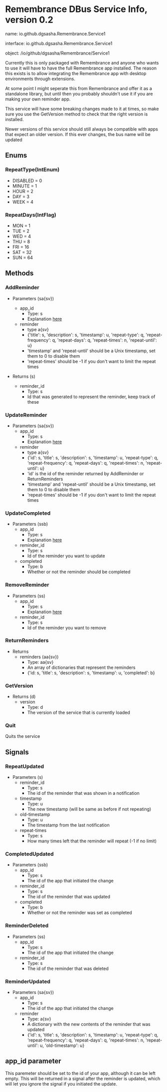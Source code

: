 # Remembrance DBus Service Info, version 0.2
name: io.github.dgsasha.Remembrance.Service1

interface: io.github.dgsasha.Remembrance.Service1

object: /io/github/dgsasha/Remembrance/Service1

Currently this is only packaged with Remembrance and anyone who wants to use it will have to have the full Remembrance app installed. The reason this exists is to allow integrating the Remembrance app with desktop environments through extensions.

At some point I might seperate this from Remembrance and offer it as a standalone library, but until then you probably shouldn't use it if you are making your own reminder app.

This service will have some breaking changes made to it at times, so make sure you use the GetVersion method to check that the right version is installed.

Newer versions of this service should still always be compatible with apps that expect an older version. If this ever changes, the bus name will be updated

## Enums
### RepeatType(IntEnum)
- DISABLED = 0
- MINUTE = 1
- HOUR = 2
- DAY = 3
- WEEK = 4

### RepeatDays(IntFlag)
- MON = 1
- TUE = 2
- WED = 4
- THU = 8
- FRI = 16
- SAT = 32
- SUN = 64

## Methods

### AddReminder
- Parameters (sa{sv})
    - app_id 
        - Type: s
        - Explanation [here](#app_id-parameter)
    - reminder
        - type a{sv}
        - {'title': s, 'description': s, 'timestamp': u, 'repeat-type': q, 'repeat-frequency': q, 'repeat-days': q, 'repeat-times': n, 'repeat-until': u}
        - 'timestamp' and 'repeat-until' should be a Unix timestamp, set them to 0 to disable them
        - 'repeat-times' should be -1 if you don't want to limit the repeat times

- Returns (s)
    - reminder_id
        - Type: s
        - Id that was generated to represent the reminder, keep track of these

### UpdateReminder
- Parameters (sa{sv})
    - app_id 
        - Type: s
        - Explanation [here](#app_id-parameter)
    - reminder
        - type a{sv}
        - {'id': s, 'title': s, 'description': s, 'timestamp': u, 'repeat-type': q, 'repeat-frequency': q, 'repeat-days': q, 'repeat-times': n, 'repeat-until': u}
        - 'id' is the id of the reminder returned by AddReminder or ReturnReminders
        - 'timestamp' and 'repeat-until' should be a Unix timestamp, set them to 0 to disable them
        - 'repeat-times' should be -1 if you don't want to limit the repeat times

### UpdateCompleted
- Parameters (ssb)
    - app_id 
        - Type: s
        - Explanation [here](#app_id-parameter)
    - reminder_id
        - Type: s
        - Id of the reminder you want to update
    - completed 
        - Type: b
        - Whether or not the reminder should be completed

### RemoveReminder
- Parameters (ss)
    - app_id 
        - Type: s
        - Explanation [here](#app_id-parameter)
    - reminder_id
        - Type: s
        - Id of the reminder you want to remove

### ReturnReminders
- Returns
    - reminders (aa{sv})
        - Type: aa{sv}
        - An array of dictionaries that represent the reminders
        - {'id: s, 'title': s, 'description': s, 'timestamp': u, 'completed': b}

### GetVersion
- Returns (d)
    - version
        - Type: d
        - The version of the service that is currently loaded

### Quit
Quits the service

## Signals

### RepeatUpdated
- Parameters (s)
    - reminder_id
        - Type: s
        - The id of the reminder that was shown in a notification
    - timestamp
        - Type: u
        - The new timestamp (will be same as before if not repeating)
    - old-timestamp
        - Type: u
        - The timestamp from the last notification
    - repeat-times
        - Type: s
        - How many times left that the reminder will repeat (-1 if no limit)

### CompletedUpdated
- Parameters (ssb)
    - app_id
        - Type: s
        - The id of the app that initiated the change
    - reminder_id
        - Type: s
        - The id of the reminder that was updated
    - completed
        - Type: b
        - Whether or not the reminder was set as completed

### ReminderDeleted
- Parameters (ss)
    - app_id
        - Type: s
        - The id of the app that initiated the change
    - reminder_id
        - Type: s
        - The id of the reminder that was deleted

### ReminderUpdated
- Parameters (sa{sv})
    - app_id
        - Type: s
        - The id of the app that initiated the change
    - reminder
        - Type: a{sv}
        - A dictionary with the new contents of the reminder that was updated
        - {'id': s, 'title': s, 'description': s, 'timestamp': u, 'repeat-type': q, 'repeat-frequency': q, 'repeat-days': q, 'repeat-times': n, 'repeat-until': u, 'old-timestamp': u}

## app_id parameter
This paremeter should be set to the id of your app, although it can be left empty. This will be returned in a signal after the reminder is updated, which will let you ignore the signal if you initiated the update.
